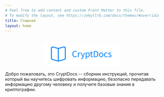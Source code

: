 ```yaml
---
# Feel free to add content and custom Front Matter to this file.
# To modify the layout, see https://jekyllrb.com/docs/themes/#overriding-theme-defaults
title: Главная
layout: home
---
```

<style>
    .center-img {
  display: block;
  margin: 0 auto;
}
</style>
<br>
<img class="center-img" src="logo.png" alt="MarineGEO circle logo" style="height: 50%; width:50%;"/>
<br>
Добро пожаловать, это CryptDocs -- сборник инструкций, прочитав который вы научитесь шифровать информацию, безопасно передавать информацию другому человеку и получите базовые знания в криптографии.
